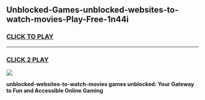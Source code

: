 
## Unblocked-Games-unblocked-websites-to-watch-movies-Play-Free-1n44i
<h3>
<a href="https://premium76.site?title=unblocked-websites-to-watch-movies&ref=21A">CLICK TO PLAY</a></h3>
<hr>

<h3>
<a href="https://premium76.site?title=unblocked-websites-to-watch-movies&ref=21A">CLICK 2 PLAY</a>
  
</h3>

<a href="https://premium76.site?title=unblocked-websites-to-watch-movies&ref=21A"><img src="https://clearcache.store/games.png"></a>


**unblocked-websites-to-watch-movies games unblocked: Your Gateway to Fun and Accessible Online Gaming**
